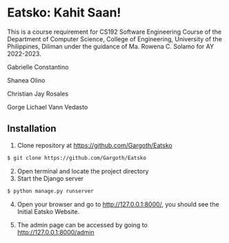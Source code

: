 # Eatsko: Kahit Saan!

This is a course requirement for CS192 Software Engineering Course of the Department of Computer Science, College of Engineering, University of the Philippines, Diliman under the guidance of Ma. Rowena C. Solamo for AY 2022-2023.


Gabrielle Constantino


Shanea Olino


Christian Jay Rosales


Gorge Lichael Vann Vedasto

## Installation

1. Clone repository at https://github.com/Gargoth/Eatsko
``` sh
$ git clone https://github.com/Gargoth/Eatsko
```
2. Open terminal and locate the project directory
3. Start the Django server
   
```sh
$ python manage.py runserver
```

4. Open your browser and go to http://127.0.0.1:8000/, you should see the Initial Eatsko Website.

5. The admin page can be accessed by going to http://127.0.0.1:8000/admin

